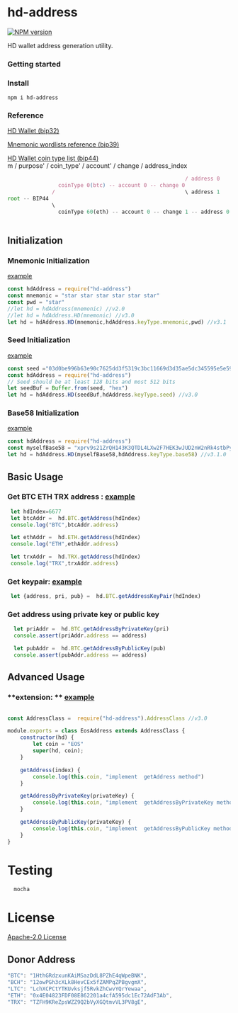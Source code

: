 # hd-address
[![NPM version](https://img.shields.io/npm/v/hd-address?style=flat-square)](https://www.npmjs.com/package/hd-address)

HD wallet address generation utility.

### Getting started
### Install
```
npm i hd-address
```
### Reference 
[HD Wallet (bip32)](https://github.com/bitcoin/bips/blob/master/bip-0032/derivation.png)

[Mnemonic wordlists reference (bip39)](https://github.com/bitcoin/bips/blob/master/bip-0039/bip-0039-wordlists.md) 

[HD Wallet coin type list (bip44)]( https://github.com/satoshilabs/slips/blob/master/slip-0044.md)  
m / purpose' / coin_type' / account' / change / address_index
```js
                                                        / address 0
                coinType 0(btc) -- account 0 -- change 0  
              /                                         \ address 1
root -- BIP44 
              \
                coinType 60(eth) -- account 0 -- change 1 -- address 0
                          
```
 
## Initialization
### Mnemonic Initialization
 [example](./example/mnemonic.js) 
```javascript
const hdAddress = require("hd-address")  
const mnemonic = "star star star star star star"
const pwd = "star"
//let hd = hdAddress(mnemonic) //v2.0
//let hd = hdAddress.HD(mnemonic) //v3.0
let hd = hdAddress.HD(mnemonic,hdAddress.keyType.mnemonic,pwd) //v3.1
```

### Seed Initialization 
 [example](./example/seed.js) 

```javascript
const seed ="03d0be996b63e90c7625dd3f5319c3bc11669d3d35ae5dc345595e5e59be74084f"
const hdAddress = require("hd-address")
// Seed should be at least 128 bits and most 512 bits
let seedBuf = Buffer.from(seed, "hex")
let hd = hdAddress.HD(seedBuf,hdAddress.keyType.seed) //v3.0
```

### Base58 Initialization 
 [example](./example/base58.js) 

```javascript
const hdAddress = require("hd-address")  
const myselfBase58 = "xprv9s21ZrQH143K3QTDL4LXw2F7HEK3wJUD2nW2nRk4stbPy6cq3jPPqjiChkVvvNKmPGJxWUtg6LnF5kejMRNNU3TGtRBeJgk33yuGBxrMPHi"
let hd = hdAddress.HD(myselfBase58,hdAddress.keyType.base58) //v3.1.0
```

## Basic Usage

### **Get BTC ETH TRX address :** [example](./example/mnemonic.js) 
```javascript
 let hdIndex=6677
 let btcAddr =  hd.BTC.getAddress(hdIndex)
 console.log("BTC",btcAddr.address)

 let ethAddr =  hd.ETH.getAddress(hdIndex)
 console.log("ETH",ethAddr.address)

 let trxAddr =  hd.TRX.getAddress(hdIndex)
 console.log("TRX",trxAddr.address)
```

### **Get keypair:** [example](./test/index.getkeypair.test.js)
```js
 let {address, pri, pub} =  hd.BTC.getAddressKeyPair(hdIndex)
```
### **Get address using private key or public key**
```js
  let priAddr =  hd.BTC.getAddressByPrivateKey(pri)
  console.assert(priAddr.address == address)

  let pubAddr =  hd.BTC.getAddressByPublicKey(pub)
  console.assert(pubAddr.address == address)
```

## Advanced Usage
### **extension: ** [example](./example/extension/index.js)

```javascript

const AddressClass =  require("hd-address").AddressClass //v3.0

module.exports = class EosAddress extends AddressClass {
    constructor(hd) {
        let coin = "EOS"
        super(hd, coin);
    }

    getAddress(index) {
        console.log(this.coin, "implement  getAddress method")
    }

    getAddressByPrivateKey(privateKey) {
        console.log(this.coin, "implement  getAddressByPrivateKey method")
    }

    getAddressByPublicKey(privateKey) {
        console.log(this.coin, "implement  getAddressByPublicKey method")
    }
}
```

# Testing

```js
  mocha 
```

# License

[Apache-2.0 License](./LICENSE)

## Donor Address
```js
"BTC": "1HthGRdzxunKAiMSazDdL8PZhE4qWpeBNK", 
"BCH": "12owPGh3cXLk8HevCEx5fZAMPqZPBgvgmX",
"LTC": "LchXCPCtYTKUvksjf5RvkZhCwvYQrYewaa",
"ETH": "0x4E04823FDF08E862201a4cfA595dc1Ec72AdF3Ab",
"TRX": "TZFH9KReZpsWZZ9Q2bVyXGQtmvVL3PV8gE",
```
